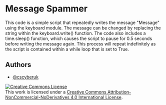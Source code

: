 
# Message Spammer
This code is a simple script that repeatedly writes the message "Message" using the keyboard module. The message can be changed by replacing the string within the keyboard.write() function. The code also includes a time.sleep() function, which causes the script to pause for 0.5 seconds before writing the message again. This process will repeat indefinitely as the script is contained within a while loop that is set to True.
## Authors

- [@cscyberuk](https://www.github.com/cscyberuk)

<a rel="license" href="http://creativecommons.org/licenses/by-nc-nd/4.0/"><img alt="Creative Commons License" style="border-width:0" src="https://i.creativecommons.org/l/by-nc-nd/4.0/88x31.png" /></a><br />This work is licensed under a <a rel="license" href="http://creativecommons.org/licenses/by-nc-nd/4.0/">Creative Commons Attribution-NonCommercial-NoDerivatives 4.0 International License</a>.
